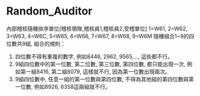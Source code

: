 # Random_Auditor
內部稽核隨機排序單位[稽核領隊,稽核員1,稽核員2,受稽單位]
1=W61, 2=W62, 3=W63, 4=W6C, 5=W65, 6=W66, 7=W67, 8=W68, 9=W6M
隨機組合1~9的四位數共9組, 組合的規則：
1. 四位數不得有重複的數字, 例如8446, 2962, 9565,..., 這些都不行。
2. 9組四位數中的第一位數, 第二位數, 第三位數, 第四位數, 都只能出現一次, 例如第一組8416, 第二組8079, 這樣就不行, 因為第一位數出現兩次。
3. 9組四位數中, 任意一組的第一位數與第四位數, 不得為其他組的第四位數與第一位數, 例如8926, 6358這兩組就不行。
